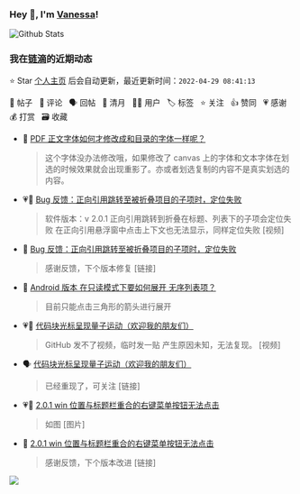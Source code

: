 ### Hey 👋, I'm [Vanessa](http://vanessa.b3log.org/)!

![Github Stats](https://github-readme-stats.vercel.app/api?username=Vanessa219&show_icons=true)

<!--events start -->

### 我在[链滴](https://ld246.com)的近期动态

⭐️ Star [个人主页](https://github.com/Vanessa219/Vanessa219) 后会自动更新，最近更新时间：`2022-04-29 08:41:13`

📝 帖子 &nbsp; 💬 评论 &nbsp; 🗣 回帖 &nbsp; 🌙 清月 &nbsp; 👨‍💻 用户 &nbsp; 🏷️ 标签 &nbsp; ⭐️ 关注 &nbsp; 👍 赞同 &nbsp; 💗 感谢 &nbsp; 💰 打赏 &nbsp; 🗃 收藏

* 💬 [PDF 正文字体如何才修改成和目录的字体一样呢？](https://ld246.com/article/1651127143820/comment/1651155910457#comments)

  > 这个字体没办法修改哦，如果修改了 canvas 上的字体和文本字体在划选的时候效果就会出现重影了。亦或者划选复制的内容不是真实划选的内容。
* 💗📝 [Bug 反馈：正向引用跳转至被折叠项目的子项时，定位失败](https://ld246.com/article/1651066271791)

  > 软件版本：v 2.0.1 正向引用跳转到折叠在标题、列表下的子项会定位失败 在正向引用悬浮窗中点击上下文也无法显示，同样定位失败 [视频]
* 💬 [Bug 反馈：正向引用跳转至被折叠项目的子项时，定位失败](https://ld246.com/article/1651066271791/comment/1651144038551#comments)

  > 感谢反馈，下个版本修复 [链接]
* 💬 [Android 版本 在只读模式下要如何展开 无序列表项？](https://ld246.com/article/1651067919576/comment/1651110312784#comments)

  > 目前只能点击三角形的箭头进行展开
* 💗📝 [代码块光标呈现量子运动（欢迎我的朋友们）](https://ld246.com/article/1650623107430)

  > GitHub 发不了视频，临时发一贴 产生原因未知，无法复现。 [视频]
* 🗣 [代码块光标呈现量子运动（欢迎我的朋友们）](https://ld246.com/article/1650623107430/comment/1650852374557#comments)

  > 已经重现了，可关注 [链接]
* 💗📝 [2.0.1 win 位置与标题栏重合的右键菜单按钮无法点击](https://ld246.com/article/1650977155896)

  > 如图 [图片]
* 💬 [2.0.1 win 位置与标题栏重合的右键菜单按钮无法点击](https://ld246.com/article/1650977155896/comment/1651027100547#comments)

  > 感谢反馈，下个版本改进 [链接]


<!--events end -->

<a title="Hits" target="_blank" href="https://github.com/Vanessa219/Vanessa219"><img src="https://hits.b3log.org/Vanessa219/Vanessa219.svg"></a>
